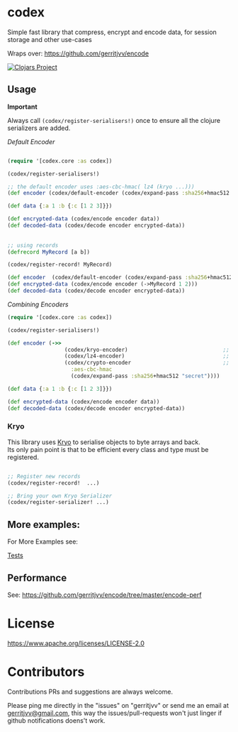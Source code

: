 # codex

Simple fast library that compress, encrypt and encode data, for session storage and other use-cases

Wraps over: https://github.com/gerritjvv/encode

[![Clojars Project](https://img.shields.io/clojars/v/com.github.gerritjvv/codex.svg)](https://clojars.org/com.github.gerritjvv/codex)

## Usage

**Important**

Always call `(codex/register-serialisers!)` once to ensure all the clojure serializers are added. 

*Default Encoder*

```clojure

(require '[codex.core :as codex])

(codex/register-serialisers!)

;; the default encoder uses :aes-cbc-hmac( lz4 (kryo ...)))
(def encoder (codex/default-encoder (codex/expand-pass :sha256+hmac512 "secret")))

(def data {:a 1 :b {:c [1 2 3]}})

(def encrypted-data (codex/encode encoder data))
(def decoded-data (codex/decode encoder encrypted-data))
      
      
;; using records
(defrecord MyRecord [a b])

(codex/register-record! MyRecord)

(def encoder  (codex/default-encoder (codex/expand-pass :sha256+hmac512 "secret")))
(def encrypted-data (codex/encode encoder (->MyRecord 1 2)))
(def decoded-data (codex/decode encoder encrypted-data))


```

*Combining Encoders*
```clojure
(require '[codex.core :as codex])

(codex/register-serialisers!)

(def encoder (->>
                  (codex/kryo-encoder)                              ;; convert to bytes
                  (codex/lz4-encoder)                               ;; compress
                  (codex/crypto-encoder                             ;; encrypt
                    :aes-cbc-hmac
                    (codex/expand-pass :sha256+hmac512 "secret"))))

(def data {:a 1 :b {:c [1 2 3]}})

(def encrypted-data (codex/encode encoder data))
(def decoded-data (codex/decode encoder encrypted-data))

```


### Kryo

This library uses [Kryo](https://github.com/EsotericSoftware/kryo) to serialise objects to byte arrays and back.  
Its only pain point is that to be efficient every class and type must be registered.

```clojure

;; Register new records
(codex/register-record!  ...)

;; Bring your own Kryo Serializer
(codex/register-serializer! ...)

```

## More examples:

For More Examples see:

[Tests](https://github.com/gerritjvv/codex/tree/master/test/codex)


## Performance

See: https://github.com/gerritjvv/encode/tree/master/encode-perf


# License

https://www.apache.org/licenses/LICENSE-2.0

# Contributors

Contributions PRs and suggestions are always welcome.

Please ping me directly in the "issues" on "gerritjvv" or send me an email at gerritjvv@gmail.com, this way
the issues/pull-requests won't just linger if github notifications doens't work.
